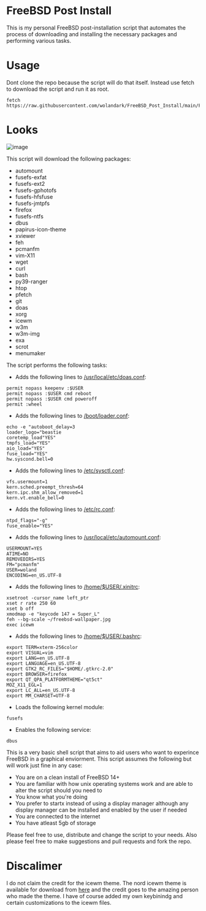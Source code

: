 # FreeBSD Post Install

This is my personal FreeBSD post-installation script that automates the process of downloading and installing the necessary packages and performing various tasks. 
# Usage
Dont clone the repo because the script will do that itself. Instead use fetch to download the script and run it as root. 
```
fetch https://raw.githubusercontent.com/wolandark/FreeBSD_Post_Install/main/FreeBSD_Post_Install.sh
```
# Looks
![image](https://github.com/wolandark/FreeBSD_Post_Install/blob/main/screenshot.jpg)

This script will download the following packages:
- automount
- fusefs-exfat
- fusefs-ext2
- fusefs-gphotofs
- fusefs-hfsfuse
- fusefs-jmtpfs
- firefox
- fusefs-ntfs
- dbus
- papirus-icon-theme
- xviewer
- feh
- pcmanfm
- vim-X11
- wget
- curl
- bash
- py39-ranger
- htop
- pfetch
- git
- doas
- xorg
- icewm
- w3m
- w3m-img
- exa
- scrot
- menumaker

The script performs the following tasks:

- Adds the following lines to [/usr/local/etc/doas.conf]():

```
permit nopass keepenv :$USER
permit nopass :$USER cmd reboot
permit nopass :$USER cmd poweroff
permit :wheel
```
- Adds the following lines to [/boot/loader.conf]():
```
echo -e "autoboot_delay=3
loader_logo="beastie
coretemp_load"YES"
tmpfs_load="YES"
aio_load="YES"
fuse_load="YES"
hw.syscond.bell=0
```
- Adds the following lines to [/etc/sysctl.conf]():
```
vfs.usermount=1
kern.sched.preempt_thresh=64
kern.ipc.shm_allow_removed=1
kern.vt.enable_bell=0
```
- Adds the following lines to [/etc/rc.conf]():
```
ntpd_flags="-g"
fuse_enable="YES"
```
- Adds the following lines to [/usr/local/etc/automount.conf]():
```
USERMOUNT=YES
ATIME=NO
REMOVEDIRS=YES
FM="pcmanfm"
USER=woland
ENCODING=en_US.UTF-8
```

- Adds the following lines to [/home/$USER/.xinitrc]():
```
xsetroot -cursor_name left_ptr
xset r rate 250 60
xset b off
xmodmap -e "keycode 147 = Super_L"
feh --bg-scale ~/freebsd-wallpaper.jpg
exec icewm
```
- Adds the following lines to [/home/$USER/.bashrc]():
```
export TERM=xterm-256color
export VISUAL=vim
export LANG=en_US.UTF-8
export LANGUAGE=en_US.UTF-8
export GTK2_RC_FILES="$HOME/.gtkrc-2.0"
export BROWSER=firefox
export QT_QPA_PLATFORMTHEME="qt5ct"
MOZ_X11_EGL=1
export LC_ALL=en_US.UTF-8
export MM_CHARSET=UTF-8
```
- Loads the following kernel module:
```
fusefs
```
- Enables the following service:
```
dbus
```

This is a very basic shell script that aims to aid users who want to experince FreeBSD in a graphical enviorment. This script assumes the following but will work just fine in any case:

- You are on a clean install of FreeBSD 14+
- You are familiar with how unix operating systems work and are able to alter the script should you need to
- You know what you're doing
- You prefer to startx instead of using a display manager although any display manager can be installed and enabled by the user if needed
- You are connected to the internet 
- You have atleast 5gb of storage 

Please feel free to use, distribute and change the script to your needs. Also please feel free to make suggestions and pull requests and fork the repo.

# Discalimer
I do not claim the credit for the icewm theme. The nord icewm theme is available for download from [here](https://www.box-look.org/p/1952840) and the credit goes to the amazing person who made the theme. I have of course added my own keybinindg and certain customizations to the icewm files.

